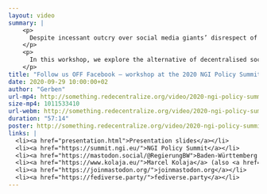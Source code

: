 ```yaml
---
layout: video
summary: |
    <p>
      Despite incessant outcry over social media giants’ disrespect of privacy and unaccountable influence on society, any public sector organisation wanting to reach citizens feels forced to be present on their enormous platforms. But through its presence, an organisation legitimises these platforms’ practices, treats them like public utilities, subjects its content to their opaque filters and ranking, and compels citizens to be on them too  thus further strengthening their dominance.
    </p>
    <p>
      In this workshop, we explore the alternative of decentralised social media, which lets an organisation keep full control by hosting its content on its own site, and lets users choose whichever providers and apps they prefer, because these can all interoperate via standardised web protocols like ActivityPub. How do we make governments aware of this possibility, their responsibility and example role? How could legislation help avoid having to choose between either reaching or respecting citizens  and, for citizens, between either clicking ‘Accept’ to unnegotiable terms or being left out of democratic participation?
    </p>
title: "Follow us OFF Facebook — workshop at the 2020 NGI Policy Summit"
date: 2020-09-29 10:00:00+02
author: "Gerben"
url-mp4: http://something.redecentralize.org/video/2020-ngi-policy-summit-workshop-follow-us-off-facebook.mp4
size-mp4: 1011533410
url-webm: http://something.redecentralize.org/video/2020-ngi-policy-summit-workshop-follow-us-off-facebook.webm
duration: "57:14"
poster: http://something.redecentralize.org/video/2020-ngi-policy-summit-workshop-follow-us-off-facebook.jpg
links: |
  <li><a href="presentation.html">Presentation slides</a></li>
  <li><a href="https://summit.ngi.eu/">NGI Policy Summit</a></li>
  <li><a href="https://mastodon.social/@RegierungBW">Baden-Württemberg on Mastodon</a></li>
  <li><a href="https://www.kolaja.eu/">Marcel Kolaja</a> (also <a href="https://mastodon.pirati.cz/@marcel_kolaja">on Mastodon</a>)</li>
  <li><a href="https://joinmastodon.org/">joinmastodon.org</a></li>
  <li><a href="https://fediverse.party/">fediverse.party</a></li>
---
```

